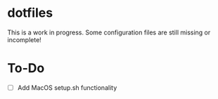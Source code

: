 # dotfiles

This is a work in progress. Some configuration files are still missing
or incomplete!

# To-Do
- [ ] Add MacOS setup.sh functionality
